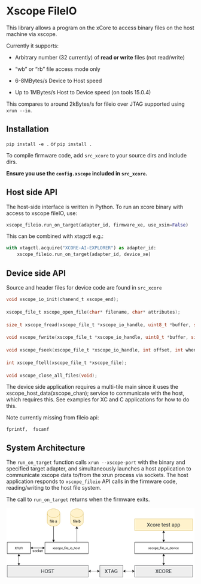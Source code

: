 # Xscope FileIO

This library allows a program on the xCore to access binary files on the host machine
via xscope.

Currently it supports:

  * Arbitrary number (32 currently) of **read or write** files (not read/write)

  * “wb” or “rb” file access mode only

  * 6-8MBytes/s Device to Host speed

  * Up to 1MBytes/s Host to Device speed (on tools 15.0.4)

This compares to around 2kBytes/s for fileio over JTAG supported using `xrun --io`.

## Installation

`pip install -e .` or `pip install .`

To compile firmware code, add `src_xcore` to your source dirs and include dirs.

**Ensure you use the `config.xscope` included in `src_xcore`.**


## Host side API

The host-side interface is written in Python. To run an xcore binary with access to
xscope fileIO,
use:
```python
xscope_fileio.run_on_target(adapter_id, firmware_xe, use_xsim=False)
```
This can be combined with xtagctl e.g.:

```python
with xtagctl.acquire("XCORE-AI-EXPLORER") as adapter_id:
    xscope_fileio.run_on_target(adapter_id, device_xe)
```


## Device side API

Source and header files for device code are found in `src_xcore`

```c
void xscope_io_init(chanend_t xscope_end);

xscope_file_t xscope_open_file(char* filename, char* attributes);

size_t xscope_fread(xscope_file_t *xscope_io_handle, uint8_t *buffer, size_t n_bytes_to_read);

void xscope_fwrite(xscope_file_t *xscope_io_handle, uint8_t *buffer, size_t n_bytes_to_write);

void xscope_fseek(xscope_file_t *xscope_io_handle, int offset, int whence);

int xscope_ftell(xscope_file_t *xscope_file);  

void xscope_close_all_files(void);
```

The device side application requires a multi-tile main since it uses the xscope_host_data(xscope_chan); service
to communicate with the host, which requires this. See examples for XC and C applications for how to do this.


Note currently missing from fileio api:

```
fprintf,  fscanf
```

## System Architecture

The `run_on_target` function calls `xrun --xscope-port` with the binary and specified target adapter,
and simultaneously launches a host application to communicate xscope data to/from 
the xrun process via sockets. The host application responds to `xscope_fileio` API calls
in the firmware code, reading/writing to the host file system.

The call to `run_on_target` returns when the firmware exits.

![System Architecture](arch.png "System Architecture")
